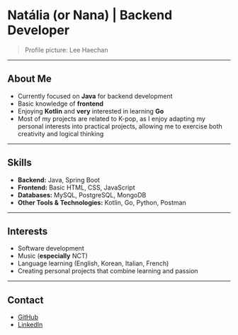 # Natália (or Nana) | Backend Developer

> Profile picture: Lee Haechan

---

## About Me

- Currently focused on **Java** for backend development  
- Basic knowledge of **frontend** 
- Enjoying **Kotlin** and **very** interested in learning **Go**  
- Most of my projects are related to K-pop, as I enjoy adapting my personal interests into practical projects, allowing me to exercise both creativity and logical thinking

---

## Skills

- **Backend:** Java, Spring Boot  
- **Frontend:** Basic HTML, CSS, JavaScript
- **Databases:** MySQL, PostgreSQL, MongoDB 
- **Other Tools & Technologies:** Kotlin, Go, Python, Postman

---

## Interests

- Software development  
- Music (**especially** NCT)  
- Language learning (English, Korean, Italian, French)  
- Creating personal projects that combine learning and passion  

---

## Contact

- [GitHub](https://github.com/tasteofsun)  
- [LinkedIn](https://www.linkedin.com/in/nataliarosasilva)  
